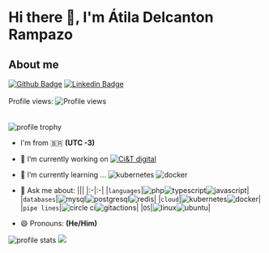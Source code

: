 # Hi there 👋, I'm Átila Delcanton Rampazo

## About me

[![Github Badge](https://img.shields.io/badge/-Github-000?style=flat-square&logo=Github&logoColor=white&link=https://github.com/atila-rampazo)](https://github.com/atila-rampazo)
[![Linkedin Badge](https://img.shields.io/badge/-LinkedIn-blue?style=flat-square&logo=Linkedin&logoColor=white&link=https://www.linkedin.com/in/atila-delcanton-rampazo/)](https://www.linkedin.com/in/atila-delcanton-rampazo/)
\
\
Profile views: ![Profile views](https://profile-counter.glitch.me/atila-rampazo/count.svg "Profile views")
\
\
\
![profile trophy](https://github-profile-trophy.vercel.app/?username=atila-rampazo&row=2&column=3 "profile trophy")

- I'm from 🇧🇷 **(UTC -3)**
- 🔭 I’m currently working on
[![Ci&T digital](https://ciandt.com/themes/custom/ciandt_theme/logo.svg)](https://ciandt.com/br)
- 🌱 I’m currently learning ...
![kubernetes](https://img.shields.io/badge/kubernetes-326ce5.svg?&style=for-the-badge&logo=kubernetes&logoColor=white)
![docker](https://img.shields.io/badge/Docker-2CA5E0?style=for-the-badge&logo=docker&logoColor=white)

- 💬 Ask me about:
  |||
  |:-|:-|
  |`languages`|![php](https://img.shields.io/badge/PHP-777BB4?style=for-the-badge&logo=php&logoColor=white)![typescript](https://img.shields.io/badge/TypeScript-007ACC?style=for-the-badge&logo=typescript&logoColor=white)![javascript](https://img.shields.io/badge/JavaScript-323330?style=for-the-badge&logo=javascript&logoColor=F7DF1E)|
  |`databases`|![mysql](https://img.shields.io/badge/MySQL-00000F?style=for-the-badge&logo=mysql&logoColor=white)![postgresql](https://img.shields.io/badge/PostgreSQL-316192?style=for-the-badge&logo=postgresql&logoColor=white)![redis](https://img.shields.io/badge/redis-%23DD0031.svg?&style=for-the-badge&logo=redis&logoColor=white)|
  |`cloud`|![kubernetes](https://img.shields.io/badge/kubernetes-326ce5.svg?&style=for-the-badge&logo=kubernetes&logoColor=white)![docker](https://img.shields.io/badge/Docker-2CA5E0?style=for-the-badge&logo=docker&logoColor=white)|
  |`pipe lines`|![circle ci](https://img.shields.io/badge/circleci-343434?style=for-the-badge&logo=circleci&logoColor=white)![gitactions](https://img.shields.io/badge/GitHub_Actions-2088FF?style=for-the-badge&logo=github-actions&logoColor=white)|
  |`OS`|![linux](https://img.shields.io/badge/Linux-FCC624?style=for-the-badge&logo=linux&logoColor=black)![ubuntu](https://img.shields.io/badge/Ubuntu-E95420?style=for-the-badge&logo=ubuntu&logoColor=white)|

- 😄 Pronouns: **(He/Him)**

![profile stats](https://github-readme-stats.vercel.app/api?username=atila-rampazo&theme=dark "profile stats")
![](https://github-readme-stats.vercel.app/api/top-langs?username=atila-rampazo&show_icons=true&locale=en&layout=compact&theme=dark)

